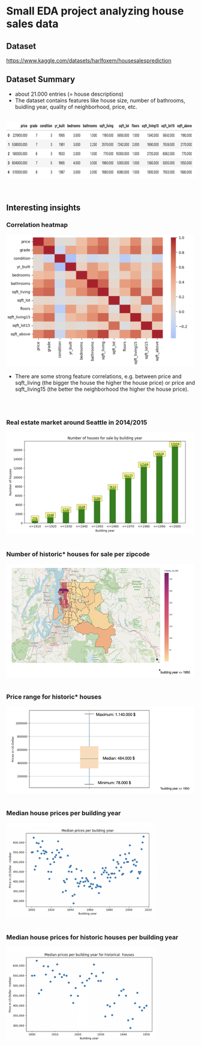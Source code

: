 
# Small EDA project analyzing house sales data 

## Dataset
https://www.kaggle.com/datasets/harlfoxem/housesalesprediction


## Dataset Summary

- about 21.000 entries (= house descriptions)
- The dataset contains features like house size, number of bathrooms, buidling year, quality of neighborhood, price, etc.

<br>

<div style="text-align: left"><img src="images/df_head.png" width="700" height="150" /></div>

<br>
<br>

## Interesting insights

### Correlation heatmap

<img src="images/corr_heatmap.png" width="500" height="350">

- There are some strong feature correlations, e.g. between price and sqft_living (the bigger the house the higher the house price) or price and sqft_living15 (the better the neighborhood the higher the house price).

<br>
<br>

### Real estate market around Seattle in 2014/2015
<img src="images/real_estate_market.png" width="500" height="270">

<br>
<br>

### Number of historic* houses for sale per zipcode

<img src="images/historic_houses_per_zipcode.png" width="500" height="300">

<br>
<br>

### Price range for historic* houses

<img src="images/historic_houses_prices.png" width="500" height="230">

<br>
<br>

### Median house prices per building year

<img src="images/median_prices_for_all_houses.png" width="400" height="250">

<br>
<br>

### Median house prices for historic houses per building year

<img src="images/median_prices_for_historic_houses.png" width="400" height="250">